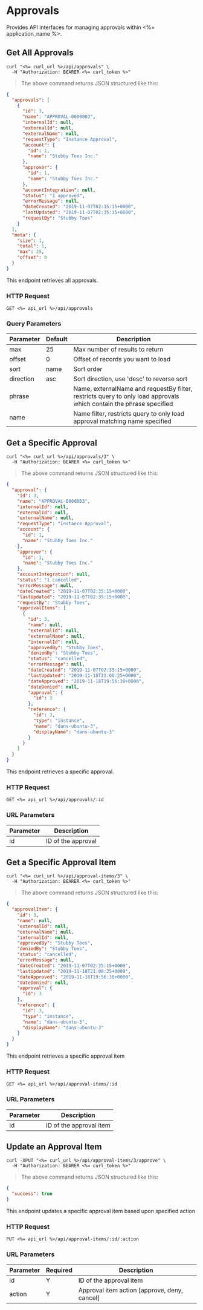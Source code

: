 # Approvals

Provides API interfaces for managing approvals within <%= application_name %>.

## Get All Approvals

```shell
curl "<%= curl_url %>/api/approvals" \
  -H "Authorization: BEARER <%= curl_token %>"
```

> The above command returns JSON structured like this:

```json
{
  "approvals": [
    {
      "id": 3,
      "name": "APPROVAL-0000003",
      "internalId": null,
      "externalId": null,
      "externalName": null,
      "requestType": "Instance Approval",
      "account": {
        "id": 1,
        "name": "Stubby Toes Inc."
      },
      "approver": {
        "id": 1,
        "name": "Stubby Toes Inc."
      },
      "accountIntegration": null,
      "status": "1 approved",
      "errorMessage": null,
      "dateCreated": "2019-11-07T02:35:15+0000",
      "lastUpdated": "2019-11-07T02:35:15+0000",
      "requestBy": "Stubby Toes"
    }
  ],
  "meta": {
    "size": 1,
    "total": 1,
    "max": 25,
    "offset": 0
  }
}    
```

This endpoint retrieves all approvals.

### HTTP Request

`GET <%= api_url %>/api/approvals`

### Query Parameters

Parameter | Default | Description
--------- | ------- | -----------
max | 25 | Max number of results to return
offset | 0 | Offset of records you want to load
sort | name | Sort order
direction | asc | Sort direction, use 'desc' to reverse sort
phrase |  | Name, externalName and requestBy filter, restricts query to only load approvals which contain the phrase specified
name |  | Name filter, restricts query to only load approval matching name specified


## Get a Specific Approval

```shell
curl "<%= curl_url %>/api/approvals/3" \
  -H "Authorization: BEARER <%= curl_token %>"
```

> The above command returns JSON structured like this:

```json
{
  "approval": {
    "id": 3,
    "name": "APPROVAL-0000003",
    "internalId": null,
    "externalId": null,
    "externalName": null,
    "requestType": "Instance Approval",
    "account": {
      "id": 1,
      "name": "Stubby Toes Inc."
    },
    "approver": {
      "id": 1,
      "name": "Stubby Toes Inc."
    },
    "accountIntegration": null,
    "status": "1 cancelled",
    "errorMessage": null,
    "dateCreated": "2019-11-07T02:35:15+0000",
    "lastUpdated": "2019-11-07T02:35:15+0000",
    "requestBy": "Stubby Toes",
    "approvalItems": [
      {
        "id": 3,
        "name": null,
        "externalId": null,
        "externalName": null,
        "internalId": null,
        "approvedBy": "Stubby Toes",
        "deniedBy": "Stubby Toes",
        "status": "cancelled",
        "errorMessage": null,
        "dateCreated": "2019-11-07T02:35:15+0000",
        "lastUpdated": "2019-11-18T21:00:25+0000",
        "dateApproved": "2019-11-18T19:56:30+0000",
        "dateDenied": null,
        "approval": {
          "id": 3
        },
        "reference": {
          "id": 3,
          "type": "instance",
          "name": "dans-ubuntu-3",
          "displayName": "dans-ubuntu-3"
        }
      }
    ]
  }
}
```

This endpoint retrieves a specific approval.

### HTTP Request

`GET <%= api_url %>/api/approvals/:id`

### URL Parameters

Parameter | Description
--------- | -----------
id | ID of the approval


## Get a Specific Approval Item

```shell
curl "<%= curl_url %>/api/approval-items/3" \
  -H "Authorization: BEARER <%= curl_token %>"
```

> The above command returns JSON structured like this:

```json
{
  "approvalItem": {
    "id": 3,
    "name": null,
    "externalId": null,
    "externalName": null,
    "internalId": null,
    "approvedBy": "Stubby Toes",
    "deniedBy": "Stubby Toes",
    "status": "cancelled",
    "errorMessage": null,
    "dateCreated": "2019-11-07T02:35:15+0000",
    "lastUpdated": "2019-11-18T21:00:25+0000",
    "dateApproved": "2019-11-18T19:56:30+0000",
    "dateDenied": null,
    "approval": {
      "id": 3
    },
    "reference": {
      "id": 3,
      "type": "instance",
      "name": "dans-ubuntu-3",
      "displayName": "dans-ubuntu-3"
    }
  }
}
```

This endpoint retrieves a specific approval item

### HTTP Request

`GET <%= api_url %>/api/approval-items/:id`

### URL Parameters

Parameter | Description
--------- | -----------
id | ID of the approval item


## Update an Approval Item

```shell
curl -XPUT "<%= curl_url %>/api/approval-items/3/approve" \
  -H "Authorization: BEARER <%= curl_token %>"
```

> The above command returns JSON structured like this:

```json
{
  "success": true
}
```

This endpoint updates a specific approval item based upon specified action

### HTTP Request

`PUT <%= api_url %>/api/approval-items/:id/:action`

### URL Parameters

Parameter | Required | Description
--------- | -------- | -----------
id | Y | ID of the approval item
action | Y | Approval item action [approve, deny, cancel]
